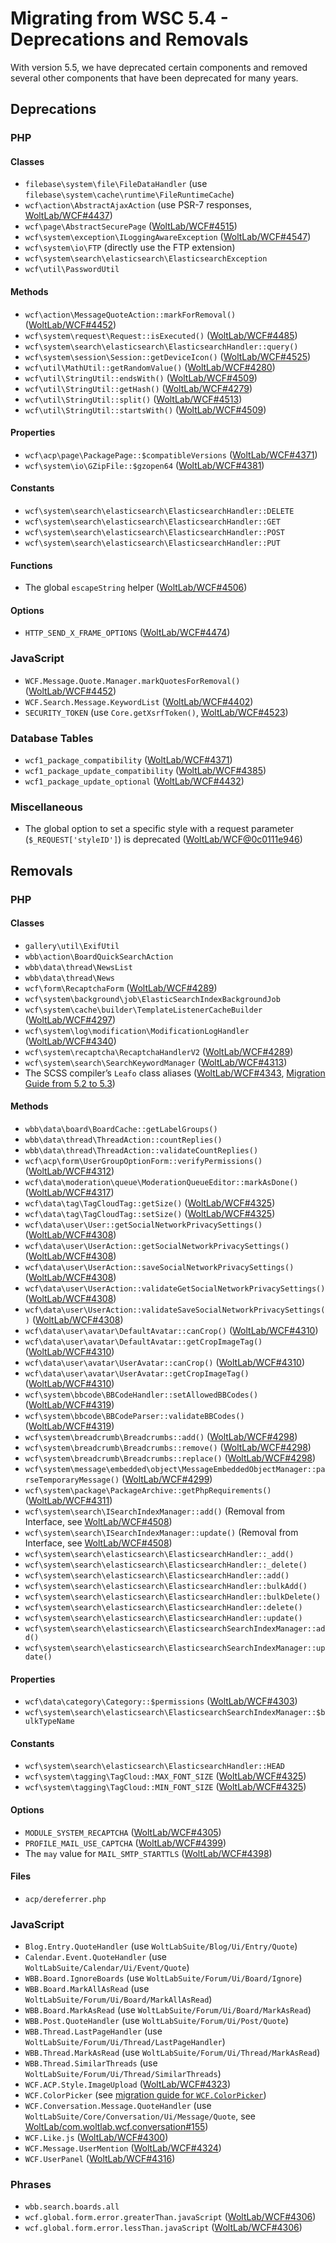 # Migrating from WSC 5.4 - Deprecations and Removals

With version 5.5, we have deprecated certain components and removed several other components that have been deprecated for many years.



## Deprecations

### PHP

#### Classes

- `filebase\system\file\FileDataHandler` (use `filebase\system\cache\runtime\FileRuntimeCache`)
- `wcf\action\AbstractAjaxAction` (use PSR-7 responses, [WoltLab/WCF#4437](https://github.com/WoltLab/WCF/pull/4437))
- `wcf\page\AbstractSecurePage` ([WoltLab/WCF#4515](https://github.com/WoltLab/WCF/pull/4515))
- `wcf\system\exception\ILoggingAwareException` ([WoltLab/WCF#4547](https://github.com/WoltLab/WCF/pull/4547))
- `wcf\system\io\FTP` (directly use the FTP extension)
- `wcf\system\search\elasticsearch\ElasticsearchException`
- `wcf\util\PasswordUtil`

#### Methods

- `wcf\action\MessageQuoteAction::markForRemoval()` ([WoltLab/WCF#4452](https://github.com/WoltLab/WCF/pull/4452))
- `wcf\system\request\Request::isExecuted()` ([WoltLab/WCF#4485](https://github.com/WoltLab/WCF/pull/4485))
- `wcf\system\search\elasticsearch\ElasticsearchHandler::query()`
- `wcf\system\session\Session::getDeviceIcon()` ([WoltLab/WCF#4525](https://github.com/WoltLab/WCF/pull/4525))
- `wcf\util\MathUtil::getRandomValue()` ([WoltLab/WCF#4280](https://github.com/WoltLab/WCF/pull/4280))
- `wcf\util\StringUtil::endsWith()` ([WoltLab/WCF#4509](https://github.com/WoltLab/WCF/pull/4509))
- `wcf\util\StringUtil::getHash()` ([WoltLab/WCF#4279](https://github.com/WoltLab/WCF/pull/4279))
- `wcf\util\StringUtil::split()` ([WoltLab/WCF#4513](https://github.com/WoltLab/WCF/pull/4513))
- `wcf\util\StringUtil::startsWith()` ([WoltLab/WCF#4509](https://github.com/WoltLab/WCF/pull/4509))

#### Properties

- `wcf\acp\page\PackagePage::$compatibleVersions` ([WoltLab/WCF#4371](https://github.com/WoltLab/WCF/pull/4371))
- `wcf\system\io\GZipFile::$gzopen64` ([WoltLab/WCF#4381](https://github.com/WoltLab/WCF/pull/4381))

#### Constants

- `wcf\system\search\elasticsearch\ElasticsearchHandler::DELETE`
- `wcf\system\search\elasticsearch\ElasticsearchHandler::GET`
- `wcf\system\search\elasticsearch\ElasticsearchHandler::POST`
- `wcf\system\search\elasticsearch\ElasticsearchHandler::PUT`

#### Functions

- The global `escapeString` helper ([WoltLab/WCF#4506](https://github.com/WoltLab/WCF/pull/4506))

#### Options

- `HTTP_SEND_X_FRAME_OPTIONS` ([WoltLab/WCF#4474](https://github.com/WoltLab/WCF/pull/4474))

### JavaScript

- `WCF.Message.Quote.Manager.markQuotesForRemoval()` ([WoltLab/WCF#4452](https://github.com/WoltLab/WCF/pull/4452))
- `WCF.Search.Message.KeywordList` ([WoltLab/WCF#4402](https://github.com/WoltLab/WCF/pull/4402))
- `SECURITY_TOKEN` (use `Core.getXsrfToken()`, [WoltLab/WCF#4523](https://github.com/WoltLab/WCF/pull/4523))

### Database Tables

- `wcf1_package_compatibility` ([WoltLab/WCF#4371](https://github.com/WoltLab/WCF/pull/4371))
- `wcf1_package_update_compatibility` ([WoltLab/WCF#4385](https://github.com/WoltLab/WCF/pull/4385))
- `wcf1_package_update_optional` ([WoltLab/WCF#4432](https://github.com/WoltLab/WCF/pull/4432))

### Miscellaneous

- The global option to set a specific style with a request parameter (`$_REQUEST['styleID']`) is deprecated ([WoltLab/WCF@0c0111e946](https://github.com/WoltLab/WCF/commit/0c0111e9466e951d867f43869f040ea4aa27c738))

## Removals

### PHP

#### Classes

- `gallery\util\ExifUtil`
- `wbb\action\BoardQuickSearchAction`
- `wbb\data\thread\NewsList`
- `wbb\data\thread\News`
- `wcf\form\RecaptchaForm` ([WoltLab/WCF#4289](https://github.com/WoltLab/WCF/pull/4289))
- `wcf\system\background\job\ElasticSearchIndexBackgroundJob`
- `wcf\system\cache\builder\TemplateListenerCacheBuilder` ([WoltLab/WCF#4297](https://github.com/WoltLab/WCF/pull/4297))
- `wcf\system\log\modification\ModificationLogHandler` ([WoltLab/WCF#4340](https://github.com/WoltLab/WCF/pull/4340))
- `wcf\system\recaptcha\RecaptchaHandlerV2` ([WoltLab/WCF#4289](https://github.com/WoltLab/WCF/pull/4289))
- `wcf\system\search\SearchKeywordManager` ([WoltLab/WCF#4313](https://github.com/WoltLab/WCF/pull/4313))
- The SCSS compiler’s `Leafo` class aliases ([WoltLab/WCF#4343](https://github.com/WoltLab/WCF/pull/4343), [Migration Guide from 5.2 to 5.3](../wsc52/libraries.md))

#### Methods

- `wbb\data\board\BoardCache::getLabelGroups()`
- `wbb\data\thread\ThreadAction::countReplies()`
- `wbb\data\thread\ThreadAction::validateCountReplies()`
- `wcf\acp\form\UserGroupOptionForm::verifyPermissions()` ([WoltLab/WCF#4312](https://github.com/WoltLab/WCF/pull/4312))
- `wcf\data\moderation\queue\ModerationQueueEditor::markAsDone()` ([WoltLab/WCF#4317](https://github.com/WoltLab/WCF/pull/4317))
- `wcf\data\tag\TagCloudTag::getSize()` ([WoltLab/WCF#4325](https://github.com/WoltLab/WCF/pull/4325))
- `wcf\data\tag\TagCloudTag::setSize()` ([WoltLab/WCF#4325](https://github.com/WoltLab/WCF/pull/4325))
- `wcf\data\user\User::getSocialNetworkPrivacySettings()` ([WoltLab/WCF#4308](https://github.com/WoltLab/WCF/pull/4308))
- `wcf\data\user\UserAction::getSocialNetworkPrivacySettings()` ([WoltLab/WCF#4308](https://github.com/WoltLab/WCF/pull/4308))
- `wcf\data\user\UserAction::saveSocialNetworkPrivacySettings()` ([WoltLab/WCF#4308](https://github.com/WoltLab/WCF/pull/4308))
- `wcf\data\user\UserAction::validateGetSocialNetworkPrivacySettings()` ([WoltLab/WCF#4308](https://github.com/WoltLab/WCF/pull/4308))
- `wcf\data\user\UserAction::validateSaveSocialNetworkPrivacySettings()` ([WoltLab/WCF#4308](https://github.com/WoltLab/WCF/pull/4308))
- `wcf\data\user\avatar\DefaultAvatar::canCrop()` ([WoltLab/WCF#4310](https://github.com/WoltLab/WCF/pull/4310))
- `wcf\data\user\avatar\DefaultAvatar::getCropImageTag()` ([WoltLab/WCF#4310](https://github.com/WoltLab/WCF/pull/4310))
- `wcf\data\user\avatar\UserAvatar::canCrop()` ([WoltLab/WCF#4310](https://github.com/WoltLab/WCF/pull/4310))
- `wcf\data\user\avatar\UserAvatar::getCropImageTag()` ([WoltLab/WCF#4310](https://github.com/WoltLab/WCF/pull/4310))
- `wcf\system\bbcode\BBCodeHandler::setAllowedBBCodes()` ([WoltLab/WCF#4319](https://github.com/WoltLab/WCF/pull/4319))
- `wcf\system\bbcode\BBCodeParser::validateBBCodes()` ([WoltLab/WCF#4319](https://github.com/WoltLab/WCF/pull/4319))
- `wcf\system\breadcrumb\Breadcrumbs::add()` ([WoltLab/WCF#4298](https://github.com/WoltLab/WCF/pull/4298))
- `wcf\system\breadcrumb\Breadcrumbs::remove()` ([WoltLab/WCF#4298](https://github.com/WoltLab/WCF/pull/4298))
- `wcf\system\breadcrumb\Breadcrumbs::replace()` ([WoltLab/WCF#4298](https://github.com/WoltLab/WCF/pull/4298))
- `wcf\system\message\embedded\object\MessageEmbeddedObjectManager::parseTemporaryMessage()` ([WoltLab/WCF#4299](https://github.com/WoltLab/WCF/pull/4299))
- `wcf\system\package\PackageArchive::getPhpRequirements()` ([WoltLab/WCF#4311](https://github.com/WoltLab/WCF/pull/4311))
- `wcf\system\search\ISearchIndexManager::add()` (Removal from Interface, see [WoltLab/WCF#4508](https://github.com/WoltLab/WCF/pull/4508))
- `wcf\system\search\ISearchIndexManager::update()` (Removal from Interface, see [WoltLab/WCF#4508](https://github.com/WoltLab/WCF/pull/4508))
- `wcf\system\search\elasticsearch\ElasticsearchHandler::_add()`
- `wcf\system\search\elasticsearch\ElasticsearchHandler::_delete()`
- `wcf\system\search\elasticsearch\ElasticsearchHandler::add()`
- `wcf\system\search\elasticsearch\ElasticsearchHandler::bulkAdd()`
- `wcf\system\search\elasticsearch\ElasticsearchHandler::bulkDelete()`
- `wcf\system\search\elasticsearch\ElasticsearchHandler::delete()`
- `wcf\system\search\elasticsearch\ElasticsearchHandler::update()`
- `wcf\system\search\elasticsearch\ElasticsearchSearchIndexManager::add()`
- `wcf\system\search\elasticsearch\ElasticsearchSearchIndexManager::update()`

#### Properties

- `wcf\data\category\Category::$permissions` ([WoltLab/WCF#4303](https://github.com/WoltLab/WCF/pull/4303))
- `wcf\system\search\elasticsearch\ElasticsearchSearchIndexManager::$bulkTypeName`

#### Constants

- `wcf\system\search\elasticsearch\ElasticsearchHandler::HEAD`
- `wcf\system\tagging\TagCloud::MAX_FONT_SIZE` ([WoltLab/WCF#4325](https://github.com/WoltLab/WCF/pull/4325))
- `wcf\system\tagging\TagCloud::MIN_FONT_SIZE` ([WoltLab/WCF#4325](https://github.com/WoltLab/WCF/pull/4325))

#### Options

- `MODULE_SYSTEM_RECAPTCHA` ([WoltLab/WCF#4305](https://github.com/WoltLab/WCF/pull/4305))
- `PROFILE_MAIL_USE_CAPTCHA` ([WoltLab/WCF#4399](https://github.com/WoltLab/WCF/pull/4399))
- The `may` value for `MAIL_SMTP_STARTTLS` ([WoltLab/WCF#4398](https://github.com/WoltLab/WCF/pull/4398))

#### Files

- `acp/dereferrer.php`


### JavaScript

- `Blog.Entry.QuoteHandler` (use `WoltLabSuite/Blog/Ui/Entry/Quote`)
- `Calendar.Event.QuoteHandler` (use `WoltLabSuite/Calendar/Ui/Event/Quote`)
- `WBB.Board.IgnoreBoards` (use `WoltLabSuite/Forum/Ui/Board/Ignore`)
- `WBB.Board.MarkAllAsRead` (use `WoltLabSuite/Forum/Ui/Board/MarkAllAsRead`)
- `WBB.Board.MarkAsRead` (use `WoltLabSuite/Forum/Ui/Board/MarkAsRead`)
- `WBB.Post.QuoteHandler` (use `WoltLabSuite/Forum/Ui/Post/Quote`)
- `WBB.Thread.LastPageHandler` (use `WoltLabSuite/Forum/Ui/Thread/LastPageHandler`)
- `WBB.Thread.MarkAsRead` (use `WoltLabSuite/Forum/Ui/Thread/MarkAsRead`)
- `WBB.Thread.SimilarThreads` (use `WoltLabSuite/Forum/Ui/Thread/SimilarThreads`)
- `WCF.ACP.Style.ImageUpload` ([WoltLab/WCF#4323](https://github.com/WoltLab/WCF/pull/4323))
- `WCF.ColorPicker` (see [migration guide for `WCF.ColorPicker`](javascript.md#wcfcolorpicker))
- `WCF.Conversation.Message.QuoteHandler` (use `WoltLabSuite/Core/Conversation/Ui/Message/Quote`, see [WoltLab/com.woltlab.wcf.conversation#155](https://github.com/WoltLab/com.woltlab.wcf.conversation/pull/155))
- `WCF.Like.js` ([WoltLab/WCF#4300](https://github.com/WoltLab/WCF/pull/4300))
- `WCF.Message.UserMention` ([WoltLab/WCF#4324](https://github.com/WoltLab/WCF/pull/4324))
- `WCF.UserPanel` ([WoltLab/WCF#4316](https://github.com/WoltLab/WCF/pull/4316))


### Phrases

- `wbb.search.boards.all`
- `wcf.global.form.error.greaterThan.javaScript` ([WoltLab/WCF#4306](https://github.com/WoltLab/WCF/pull/4306))
- `wcf.global.form.error.lessThan.javaScript` ([WoltLab/WCF#4306](https://github.com/WoltLab/WCF/pull/4306))
